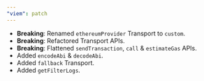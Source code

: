 ```yaml
---
"viem": patch
---
```


- **Breaking**: Renamed `ethereumProvider` Transport to `custom`.
- **Breaking**: Refactored Transport APIs.
- **Breaking**: Flattened `sendTransaction`, `call` & `estimateGas` APIs.
- Added `encodeAbi` & `decodeAbi`.
- Added `fallback` Transport.
- Added `getFilterLogs`.